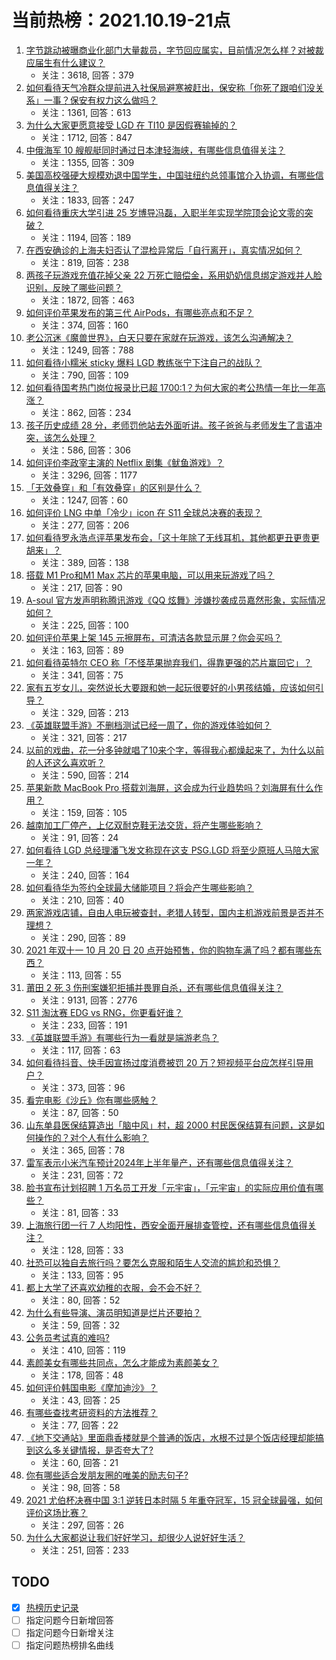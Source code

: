 # 当前热榜：2021.10.19-21点
1. [字节跳动被曝商业化部门大量裁员，字节回应属实，目前情况怎么样？对被裁应届生有什么建议？](https://www.zhihu.com/question/492696333)
    * 关注：3618, 回答：379
2. [如何看待天气冷群众提前进入社保局避寒被赶出，保安称「你死了跟咱们没关系」一事？保安有权力这么做吗？](https://www.zhihu.com/question/492940072)
    * 关注：1361, 回答：613
3. [为什么大家更愿意接受 LGD 在 TI10 是因假赛输掉的？](https://www.zhihu.com/question/493028517)
    * 关注：1712, 回答：847
4. [中俄海军 10 艘舰艇同时通过日本津轻海峡，有哪些信息值得关注？](https://www.zhihu.com/question/493214257)
    * 关注：1355, 回答：309
5. [美国高校强硬大规模劝退中国学生，中国驻纽约总领事馆介入协调，有哪些信息值得关注？](https://www.zhihu.com/question/493084174)
    * 关注：1833, 回答：247
6. [如何看待重庆大学引进 25 岁博导冯磊，入职半年实现学院顶会论文零的突破？](https://www.zhihu.com/question/492917683)
    * 关注：1194, 回答：189
7. [在西安确诊的上海夫妇否认了混检异常后「自行离开」，真实情况如何？](https://www.zhihu.com/question/493167856)
    * 关注：819, 回答：238
8. [两孩子玩游戏充值花掉父亲 22 万死亡赔偿金，系用奶奶信息绑定游戏并人脸识别，反映了哪些问题？](https://www.zhihu.com/question/493105377)
    * 关注：1872, 回答：463
9. [如何评价苹果发布的第三代 AirPods，有哪些亮点和不足？](https://www.zhihu.com/question/493187901)
    * 关注：374, 回答：160
10. [老公沉迷《魔兽世界》，白天只要在家就在玩游戏，该怎么沟通解决？](https://www.zhihu.com/question/492997580)
    * 关注：1249, 回答：788
11. [如何看待小糯米 sticky 爆料 LGD 教练张宁下注自己的战队？](https://www.zhihu.com/question/492996721)
    * 关注：790, 回答：109
12. [如何看待国考热门岗位报录比已超 1700:1？为何大家的考公热情一年比一年高涨？](https://www.zhihu.com/question/492946553)
    * 关注：862, 回答：234
13. [孩子历史成绩 28 分，老师罚他站去外面听讲。孩子爸爸与老师发生了言语冲突，该怎么处理？](https://www.zhihu.com/question/492188896)
    * 关注：586, 回答：306
14. [如何评价李政宰主演的 Netflix 剧集《鱿鱼游戏》？](https://www.zhihu.com/question/487370418)
    * 关注：3296, 回答：1177
15. [「无效叠穿」和「有效叠穿」的区别是什么？](https://www.zhihu.com/question/485023535)
    * 关注：1247, 回答：60
16. [如何评价 LNG 中单「冷少」icon 在 S11 全球总决赛的表现？](https://www.zhihu.com/question/493158379)
    * 关注：277, 回答：206
17. [如何看待罗永浩点评苹果发布会，「这十年除了无线耳机，其他都更丑更贵更胡来」？](https://www.zhihu.com/question/493252428)
    * 关注：389, 回答：138
18. [搭载 M1 Pro和M1 Max 芯片的苹果电脑，可以用来玩游戏了吗？](https://www.zhihu.com/question/493188575)
    * 关注：217, 回答：90
19. [A-soul 官方发声明称腾讯游戏《QQ 炫舞》涉嫌抄袭成员嘉然形象，实际情况如何？](https://www.zhihu.com/question/493172617)
    * 关注：225, 回答：100
20. [如何评价苹果上架 145 元擦屏布，可清洁各款显示屏？你会买吗？](https://www.zhihu.com/question/493223299)
    * 关注：163, 回答：89
21. [如何看待英特尔 CEO 称「不怪苹果抛弃我们，得靠更强的芯片赢回它」？](https://www.zhihu.com/question/493037936)
    * 关注：341, 回答：75
22. [家有五岁女儿，突然说长大要跟和她一起玩很要好的小男孩结婚，应该如何引导？](https://www.zhihu.com/question/492278369)
    * 关注：329, 回答：213
23. [《英雄联盟手游》不删档测试已经一周了，你的游戏体验如何？](https://www.zhihu.com/question/493124889)
    * 关注：321, 回答：217
24. [以前的戏曲，花一分多钟就唱了10来个字，等得我心都燥起来了，为什么以前的人还这么喜欢听？](https://www.zhihu.com/question/447050805)
    * 关注：590, 回答：214
25. [苹果新款 MacBook Pro 搭载刘海屏，这会成为行业趋势吗？刘海屏有什么作用？](https://www.zhihu.com/question/493189294)
    * 关注：159, 回答：105
26. [越南加工厂停产，上亿双耐克鞋无法交货，将产生哪些影响？](https://www.zhihu.com/question/493016686)
    * 关注：91, 回答：24
27. [如何看待 LGD 总经理潘飞发文称现在这支 PSG.LGD 将至少原班人马陪大家一年？](https://www.zhihu.com/question/493155809)
    * 关注：240, 回答：164
28. [如何看待华为签约全球最大储能项目？将会产生哪些影响？](https://www.zhihu.com/question/493122104)
    * 关注：210, 回答：40
29. [两家游戏店铺，自由人电玩被查封，老猎人转型，国内主机游戏前景是否并不理想？](https://www.zhihu.com/question/492774446)
    * 关注：290, 回答：89
30. [2021 年双十一 10 月 20 日 20 点开始预售，你的购物车满了吗？都有哪些东西？](https://www.zhihu.com/question/493322865)
    * 关注：113, 回答：55
31. [莆田 2 死 3 伤刑案嫌犯拒捕并畏罪自杀，还有哪些信息值得关注？](https://www.zhihu.com/question/493129136)
    * 关注：9131, 回答：2776
32. [S11 淘汰赛 EDG vs RNG，你更看好谁？](https://www.zhihu.com/question/493195159)
    * 关注：233, 回答：191
33. [《英雄联盟手游》有哪些行为一看就是端游老鸟？](https://www.zhihu.com/question/493163930)
    * 关注：117, 回答：63
34. [如何看待抖音、快手因宣扬过度消费被罚 20 万？短视频平台应怎样引导用户？](https://www.zhihu.com/question/493077358)
    * 关注：373, 回答：96
35. [看完电影《沙丘》你有哪些感触？](https://www.zhihu.com/question/392107457)
    * 关注：87, 回答：50
36. [山东单县医保结算造出「脑中风」村，超 2000 村民医保结算有问题，这是如何操作的？对个人有什么影响？](https://www.zhihu.com/question/493036065)
    * 关注：365, 回答：78
37. [雷军表示小米汽车预计2024年上半年量产，还有哪些信息值得关注？](https://www.zhihu.com/question/493240374)
    * 关注：231, 回答：72
38. [脸书宣布计划招聘 1 万名员工开发「元宇宙」，「元宇宙」的实际应用价值有哪些？](https://www.zhihu.com/question/493121373)
    * 关注：81, 回答：33
39. [上海旅行团一行 7 人均阳性，西安全面开展排查管控，还有哪些信息值得关注？](https://www.zhihu.com/question/493036427)
    * 关注：128, 回答：33
40. [社恐可以独自去旅行吗？要怎么克服和陌生人交流的尴尬和恐惧？](https://www.zhihu.com/question/487000128)
    * 关注：133, 回答：95
41. [都上大学了还喜欢幼稚的衣服，会不会不好？](https://www.zhihu.com/question/492087181)
    * 关注：80, 回答：52
42. [为什么有些导演、演员明知道是烂片还要拍？](https://www.zhihu.com/question/492998645)
    * 关注：59, 回答：32
43. [公务员考试真的难吗?](https://www.zhihu.com/question/486450647)
    * 关注：410, 回答：119
44. [素颜美女有哪些共同点，怎么才能成为素颜美女？](https://www.zhihu.com/question/493159416)
    * 关注：178, 回答：48
45. [如何评价韩国电影《摩加迪沙》？](https://www.zhihu.com/question/481786317)
    * 关注：43, 回答：25
46. [有哪些查找考研资料的方法推荐？](https://www.zhihu.com/question/493225787)
    * 关注：77, 回答：22
47. [《地下交通站》里面鼎香楼就是个普通的饭店，水根不过是个饭店经理却能搞到这么多关键情报，是否夸大了?](https://www.zhihu.com/question/487918531)
    * 关注：60, 回答：21
48. [你有哪些适合发朋友圈的唯美的励志句子?](https://www.zhihu.com/question/484058744)
    * 关注：98, 回答：58
49. [2021 尤伯杯决赛中国 3:1 逆转日本时隔 5 年重夺冠军，15 冠全球最强，如何评价这场比赛？](https://www.zhihu.com/question/492773072)
    * 关注：297, 回答：26
50. [为什么大家都说让我们好好学习，却很少人说好好生活？](https://www.zhihu.com/question/490927171)
    * 关注：251, 回答：233
## TODO
* [x] [热榜历史记录](hot_history/AllHot.md)
* [ ] 指定问题今日新增回答
* [ ] 指定问题今日新增关注
* [ ] 指定问题热榜排名曲线
